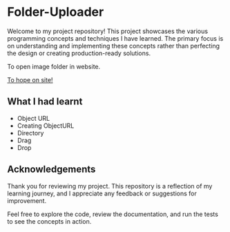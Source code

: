 # Folder-Uploader

Welcome to my project repository! This project showcases the various programming concepts and techniques I have learned. The primary focus is on understanding and implementing these concepts rather than perfecting the design or creating production-ready solutions.

To open image folder in website.

[To hope on site!](https://qwertuhh-folder-uploader.netlify.app)

## What I had learnt

- Object URL
- Creating ObjectURL
- Directory
- Drag
- Drop

## Acknowledgements

Thank you for reviewing my project. This repository is a reflection of my learning journey, and I appreciate any feedback or suggestions for improvement.

Feel free to explore the code, review the documentation, and run the tests to see the concepts in action.
